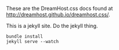 These are the DreamHost.css docs found at http://dreamhost.github.io/dreamhost.css/.

This is a jekyll site. Do the jekyll thing.
```
bundle install
jekyll serve --watch
```
